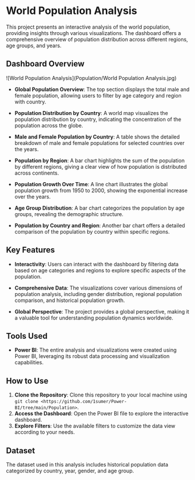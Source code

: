 # World Population Analysis

This project presents an interactive analysis of the world population, providing insights through various visualizations. The dashboard offers a comprehensive overview of population distribution across different regions, age groups, and years.

## Dashboard Overview

![World Population Analysis](Population/World Population Analysis.jpg)

- **Global Population Overview**: The top section displays the total male and female population, allowing users to filter by age category and region with country.
  
- **Population Distribution by Country**: A world map visualizes the population distribution by country, indicating the concentration of the population across the globe.

- **Male and Female Population by Country**: A table shows the detailed breakdown of male and female populations for selected countries over the years.

- **Population by Region**: A bar chart highlights the sum of the population by different regions, giving a clear view of how population is distributed across continents.

- **Population Growth Over Time**: A line chart illustrates the global population growth from 1950 to 2000, showing the exponential increase over the years.

- **Age Group Distribution**: A bar chart categorizes the population by age groups, revealing the demographic structure.

- **Population by Country and Region**: Another bar chart offers a detailed comparison of the population by country within specific regions.

## Key Features

- **Interactivity**: Users can interact with the dashboard by filtering data based on age categories and regions to explore specific aspects of the population.
  
- **Comprehensive Data**: The visualizations cover various dimensions of population analysis, including gender distribution, regional population comparison, and historical population growth.

- **Global Perspective**: The project provides a global perspective, making it a valuable tool for understanding population dynamics worldwide.

## Tools Used

- **Power BI**: The entire analysis and visualizations were created using Power BI, leveraging its robust data processing and visualization capabilities.

## How to Use

1. **Clone the Repository**: Clone this repository to your local machine using `git clone <https://github.com/1sumer/Power-BI/tree/main/Population>`.
2. **Access the Dashboard**: Open the Power BI file to explore the interactive dashboard.
3. **Explore Filters**: Use the available filters to customize the data view according to your needs.

## Dataset

The dataset used in this analysis includes historical population data categorized by country, year, gender, and age group.